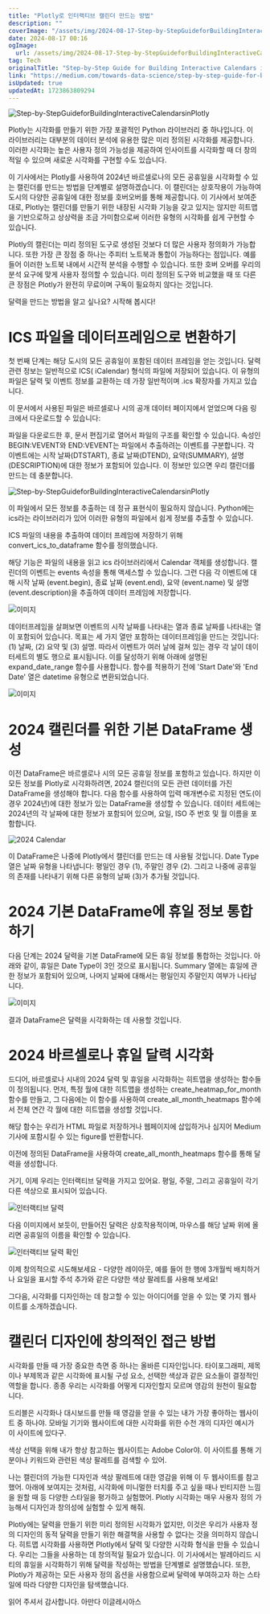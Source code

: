 ```yaml
---
title: "Plotly로 인터랙티브 캘린더 만드는 방법"
description: ""
coverImage: "/assets/img/2024-08-17-Step-by-StepGuideforBuildingInteractiveCalendarsinPlotly_0.png"
date: 2024-08-17 00:16
ogImage:
  url: /assets/img/2024-08-17-Step-by-StepGuideforBuildingInteractiveCalendarsinPlotly_0.png
tag: Tech
originalTitle: "Step-by-Step Guide for Building Interactive Calendars in Plotly"
link: "https://medium.com/towards-data-science/step-by-step-guide-for-building-interactive-calendars-in-plotly-277053f6ee7c"
isUpdated: true
updatedAt: 1723863809294
---
```


![Step-by-StepGuideforBuildingInteractiveCalendarsinPlotly](/assets/img/2024-08-17-Step-by-StepGuideforBuildingInteractiveCalendarsinPlotly_0.png)

Plotly는 시각화를 만들기 위한 가장 포괄적인 Python 라이브러리 중 하나입니다. 이 라이브러리는 대부분의 데이터 분석에 유용한 많은 미리 정의된 시각화를 제공합니다. 이러한 시각화는 높은 사용자 정의 가능성을 제공하여 인사이트를 시각화할 때 더 창의적일 수 있으며 새로운 시각화를 구현할 수도 있습니다.

이 기사에서는 Plotly를 사용하여 2024년 바르셀로나의 모든 공휴일을 시각화할 수 있는 캘린더를 만드는 방법을 단계별로 설명하겠습니다. 이 캘린더는 상호작용이 가능하여 도시의 다양한 공휴일에 대한 정보를 호버오버를 통해 제공합니다. 이 기사에서 보여준대로, Plotly는 캘린더를 만들기 위한 내장된 시각화 기능을 갖고 있지는 않지만 히트맵을 기반으로하고 상상력을 조금 가미함으로써 이러한 유형의 시각화를 쉽게 구현할 수 있습니다.

Plotly의 캘린더는 미리 정의된 도구로 생성된 것보다 더 많은 사용자 정의화가 가능합니다. 또한 가장 큰 장점 중 하나는 주피터 노트북과 통합이 가능하다는 점입니다. 예를 들어 이러한 노트북 내에서 시간적 분석을 수행할 수 있습니다. 또한 호버 오버를 우리의 분석 요구에 맞게 사용자 정의할 수 있습니다. 미리 정의된 도구와 비교했을 때 또 다른 큰 장점은 Plotly가 완전히 무료이며 구독이 필요하지 않다는 것입니다.

<!-- cozy-coder - 수평 -->

<ins class="adsbygoogle"
     style="display:block"
     data-ad-client="ca-pub-4877378276818686"
     data-ad-slot="1107185301"
     data-ad-format="auto"
     data-full-width-responsive="true"></ins>

<script>
     (adsbygoogle = window.adsbygoogle || []).push({});
</script>

달력을 만드는 방법을 알고 싶나요? 시작해 봅시다!

# ICS 파일을 데이터프레임으로 변환하기

첫 번째 단계는 해당 도시의 모든 공휴일이 포함된 데이터 프레임을 얻는 것입니다. 달력 관련 정보는 일반적으로 ICS( iCalendar) 형식의 파일에 저장되어 있습니다. 이 유형의 파일은 달력 및 이벤트 정보를 교환하는 데 가장 일반적이며 .ics 확장자를 가지고 있습니다.

이 문서에서 사용된 파일은 바르셀로나 시의 공개 데이터 페이지에서 얻었으며 다음 링크에서 다운로드할 수 있습니다:

<!-- cozy-coder - 수평 -->

<ins class="adsbygoogle"
     style="display:block"
     data-ad-client="ca-pub-4877378276818686"
     data-ad-slot="1107185301"
     data-ad-format="auto"
     data-full-width-responsive="true"></ins>

<script>
     (adsbygoogle = window.adsbygoogle || []).push({});
</script>

파일을 다운로드한 후, 문서 편집기로 열어서 파일의 구조를 확인할 수 있습니다. 속성인 BEGIN:VEVENT와 END:VEVENT는 파일에서 추출하려는 이벤트를 구분합니다. 각 이벤트에는 시작 날짜(DTSTART), 종료 날짜(DTEND), 요약(SUMMARY), 설명(DESCRIPTION)에 대한 정보가 포함되어 있습니다. 이 정보만 있으면 우리 캘린더를 만드는 데 충분합니다.

![Step-by-StepGuideforBuildingInteractiveCalendarsinPlotly](/assets/img/2024-08-17-Step-by-StepGuideforBuildingInteractiveCalendarsinPlotly_1.png)

이 파일에서 모든 정보를 추출하는 데 정규 표현식이 필요하지 않습니다. Python에는 ics라는 라이브러리가 있어 이러한 유형의 파일에서 쉽게 정보를 추출할 수 있습니다.

ICS 파일의 내용을 추출하여 데이터 프레임에 저장하기 위해 convert_ics_to_dataframe 함수를 정의했습니다.

<!-- cozy-coder - 수평 -->

<ins class="adsbygoogle"
     style="display:block"
     data-ad-client="ca-pub-4877378276818686"
     data-ad-slot="1107185301"
     data-ad-format="auto"
     data-full-width-responsive="true"></ins>

<script>
     (adsbygoogle = window.adsbygoogle || []).push({});
</script>

해당 기능은 파일의 내용을 읽고 ics 라이브러리에서 Calendar 객체를 생성합니다. 캘린더의 이벤트는 events 속성을 통해 액세스할 수 있습니다. 그런 다음 각 이벤트에 대해 시작 날짜 (event.begin), 종료 날짜 (event.end), 요약 (event.name) 및 설명 (event.description)을 추출하여 데이터 프레임에 저장합니다.

![이미지](/assets/img/2024-08-17-Step-by-StepGuideforBuildingInteractiveCalendarsinPlotly_2.png)

데이터프레임을 살펴보면 이벤트의 시작 날짜를 나타내는 열과 종료 날짜를 나타내는 열이 포함되어 있습니다. 목표는 세 가지 열만 포함하는 데이터프레임을 만드는 것입니다: (1) 날짜, (2) 요약 및 (3) 설명. 따라서 이벤트가 여러 날에 걸쳐 있는 경우 각 날이 데이터세트의 별도 행으로 표시됩니다. 이를 달성하기 위해 아래에 설명된 expand_date_range 함수를 사용합니다. 함수를 적용하기 전에 'Start Date'와 'End Date' 열은 datetime 유형으로 변환되었습니다.

![이미지](/assets/img/2024-08-17-Step-by-StepGuideforBuildingInteractiveCalendarsinPlotly_3.png)

<!-- cozy-coder - 수평 -->

<ins class="adsbygoogle"
     style="display:block"
     data-ad-client="ca-pub-4877378276818686"
     data-ad-slot="1107185301"
     data-ad-format="auto"
     data-full-width-responsive="true"></ins>

<script>
     (adsbygoogle = window.adsbygoogle || []).push({});
</script>

# 2024 캘린더를 위한 기본 DataFrame 생성

이전 DataFrame은 바르셀로나 시의 모든 공휴일 정보를 포함하고 있습니다. 하지만 이 모든 정보를 Plotly로 시각화하려면, 2024 캘린더의 모든 관련 데이터를 가진 DataFrame을 생성해야 합니다. 다음 함수를 사용하여 입력 매개변수로 지정된 연도(이 경우 2024년)에 대한 정보가 있는 DataFrame을 생성할 수 있습니다. 데이터 세트에는 2024년의 각 날짜에 대한 정보가 포함되어 있으며, 요일, ISO 주 번호 및 월 이름을 포함합니다.

![2024 Calendar](/assets/img/2024-08-17-Step-by-StepGuideforBuildingInteractiveCalendarsinPlotly_4.png)

이 DataFrame은 나중에 Plotly에서 캘린더를 만드는 데 사용될 것입니다. Date Type 열은 날짜 유형을 나타냅니다: 평일인 경우 (1), 주말인 경우 (2). 그리고 나중에 공휴일의 존재를 나타내기 위해 다른 유형의 날짜 (3)가 추가될 것입니다.

<!-- cozy-coder - 수평 -->

<ins class="adsbygoogle"
     style="display:block"
     data-ad-client="ca-pub-4877378276818686"
     data-ad-slot="1107185301"
     data-ad-format="auto"
     data-full-width-responsive="true"></ins>

<script>
     (adsbygoogle = window.adsbygoogle || []).push({});
</script>

# 2024 기본 DataFrame에 휴일 정보 통합하기

다음 단계는 2024 달력을 기본 DataFrame에 모든 휴일 정보를 통합하는 것입니다. 아래와 같이, 휴일은 Date Type이 3인 것으로 표시됩니다. Summary 열에는 휴일에 관한 정보가 포함되어 있으며, 나머지 날짜에 대해서는 평일인지 주말인지 여부가 나타납니다.

![이미지](/assets/img/2024-08-17-Step-by-StepGuideforBuildingInteractiveCalendarsinPlotly_5.png)

결과 DataFrame은 달력을 시각화하는 데 사용할 것입니다.

<!-- cozy-coder - 수평 -->

<ins class="adsbygoogle"
     style="display:block"
     data-ad-client="ca-pub-4877378276818686"
     data-ad-slot="1107185301"
     data-ad-format="auto"
     data-full-width-responsive="true"></ins>

<script>
     (adsbygoogle = window.adsbygoogle || []).push({});
</script>

# 2024 바르셀로나 휴일 달력 시각화

드디어, 바르셀로나 시내의 2024 달력 및 휴일을 시각화하는 히트맵을 생성하는 함수들이 정의됩니다. 먼저, 특정 월에 대한 히트맵을 생성하는 create_heatmap_for_month 함수를 만들고, 그 다음에는 이 함수를 사용하여 create_all_month_heatmaps 함수에서 전체 연간 각 월에 대한 히트맵을 생성할 것입니다.

해당 함수는 우리가 HTML 파일로 저장하거나 웹페이지에 삽입하거나 심지어 Medium 기사에 포함시킬 수 있는 figure를 반환합니다.

이전에 정의된 DataFrame을 사용하여 create_all_month_heatmaps 함수를 통해 달력을 생성합니다.

<!-- cozy-coder - 수평 -->

<ins class="adsbygoogle"
     style="display:block"
     data-ad-client="ca-pub-4877378276818686"
     data-ad-slot="1107185301"
     data-ad-format="auto"
     data-full-width-responsive="true"></ins>

<script>
     (adsbygoogle = window.adsbygoogle || []).push({});
</script>

거기, 이제 우리는 인터랙티브 달력을 가지고 있어요. 평일, 주말, 그리고 공휴일이 각기 다른 색상으로 표시되어 있습니다.

![인터랙티브 달력](/assets/img/2024-08-17-Step-by-StepGuideforBuildingInteractiveCalendarsinPlotly_6.png)

다음 이미지에서 보듯이, 만들어진 달력은 상호작용적이며, 마우스를 해당 날짜 위에 올리면 공휴일의 이름을 확인할 수 있습니다.

![인터랙티브 달력 확인](/assets/img/2024-08-17-Step-by-StepGuideforBuildingInteractiveCalendarsinPlotly_7.png)

<!-- cozy-coder - 수평 -->

<ins class="adsbygoogle"
     style="display:block"
     data-ad-client="ca-pub-4877378276818686"
     data-ad-slot="1107185301"
     data-ad-format="auto"
     data-full-width-responsive="true"></ins>

<script>
     (adsbygoogle = window.adsbygoogle || []).push({});
</script>

이제 창의적으로 시도해보세요 - 다양한 레이아웃, 예를 들어 한 행에 3개월씩 배치하거나 요일을 표시할 주석 추가와 같은 다양한 색상 팔레트를 사용해 보세요!

그다음, 시각화를 디자인하는 데 참고할 수 있는 아이디어를 얻을 수 있는 몇 가지 웹사이트를 소개하겠습니다.

# 캘린더 디자인에 창의적인 접근 방법

시각화를 만들 때 가장 중요한 측면 중 하나는 올바른 디자인입니다. 타이포그래피, 제목이나 부제목과 같은 시각화에 표시될 구성 요소, 선택한 색상과 같은 요소들이 결정적인 역할을 합니다. 종종 우리는 시각화를 어떻게 디자인할지 모르며 영감의 원천이 필요합니다.

<!-- cozy-coder - 수평 -->

<ins class="adsbygoogle"
     style="display:block"
     data-ad-client="ca-pub-4877378276818686"
     data-ad-slot="1107185301"
     data-ad-format="auto"
     data-full-width-responsive="true"></ins>

<script>
     (adsbygoogle = window.adsbygoogle || []).push({});
</script>

드리블은 시각화나 대시보드를 만들 때 영감을 얻을 수 있는 내가 가장 좋아하는 웹사이트 중 하나야. 모바일 기기와 웹사이트에 대한 시각화를 위한 수천 개의 디자인 예시가 이 사이트에 있다구.

색상 선택을 위해 내가 항상 참고하는 웹사이트는 Adobe Color야. 이 사이트를 통해 기분이나 키워드와 관련된 색상 팔레트를 검색할 수 있어.

나는 캘린더의 가능한 디자인과 색상 팔레트에 대한 영감을 위해 이 두 웹사이트를 참고했어. 아래에 보여지는 것처럼, 시각화에 미니멀한 터치를 주고 싶을 때나 빈티지한 느낌을 원할 때 등 다양한 스타일을 평가하고 실험했어. Plotly 시각화는 매우 사용자 정의 가능해서 디자인과 창의성에 실험할 수 있게 해줘.

<!-- cozy-coder - 수평 -->

<ins class="adsbygoogle"
     style="display:block"
     data-ad-client="ca-pub-4877378276818686"
     data-ad-slot="1107185301"
     data-ad-format="auto"
     data-full-width-responsive="true"></ins>

<script>
     (adsbygoogle = window.adsbygoogle || []).push({});
</script>

Plotly에는 달력을 만들기 위한 미리 정의된 시각화가 없지만, 이것은 우리가 사용자 정의 디자인의 동적 달력을 만들기 위한 해결책을 사용할 수 없다는 것을 의미하지 않습니다. 히트맵 시각화를 사용하면 Plotly에서 달력 및 다양한 시각화 형식을 만들 수 있습니다. 우리는 그들을 사용하는 데 창의적일 필요가 있습니다. 이 기사에서는 발레아리드 시티의 휴일을 시각화하기 위해 달력을 작성하는 방법을 단계별로 설명했습니다. 또한, Plotly가 제공하는 모든 사용자 정의 옵션을 사용함으로써 달력에 부여하고자 하는 스타일에 따라 다양한 디자인을 탐색했습니다.

읽어 주셔서 감사합니다.
아만다 이글레시아스
